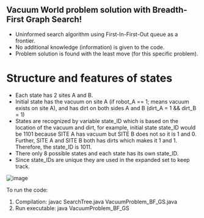 ## Vacuum World problem solution with Breadth-First Graph Search!

- Uninformed search algorithm using First-In-First-Out queue as a frontier. 
- No additional knowledge (information) is given to the code. 
- Problem solution is found with the least move (for this specific problem).

# Structure and features of states
- Each state has 2 sites A and B.
- Initial state has the vacuum on site A (if robot_A == 1; means vacuum exists on site A), and has dirt on both sides A and B (dirt_A = 1 && dirt_B = 1)
- States are recognized by variable state_ID which is based on the location of the vacuum and dirt, for example, initial state state_ID would be 1101 because SITE A has vacuum but SITE B does not so it is 1 and 0. Further, SITE A and SITE B both has dirts which makes it 1 and 1. Therefore, the state_ID is 1011.
- There only 8 possible states and each state has its own state_ID.
- Since state_IDs are unique they are used in the expanded set to keep track.

![image](https://github.com/user-attachments/assets/49b79f1c-15c1-47de-9e54-490deea6a302)

To run the code: 
1. Compilation: javac SearchTree.java VacuumProblem_BF_GS.java
2. Run executable: java VacuumProblem_BF_GS
